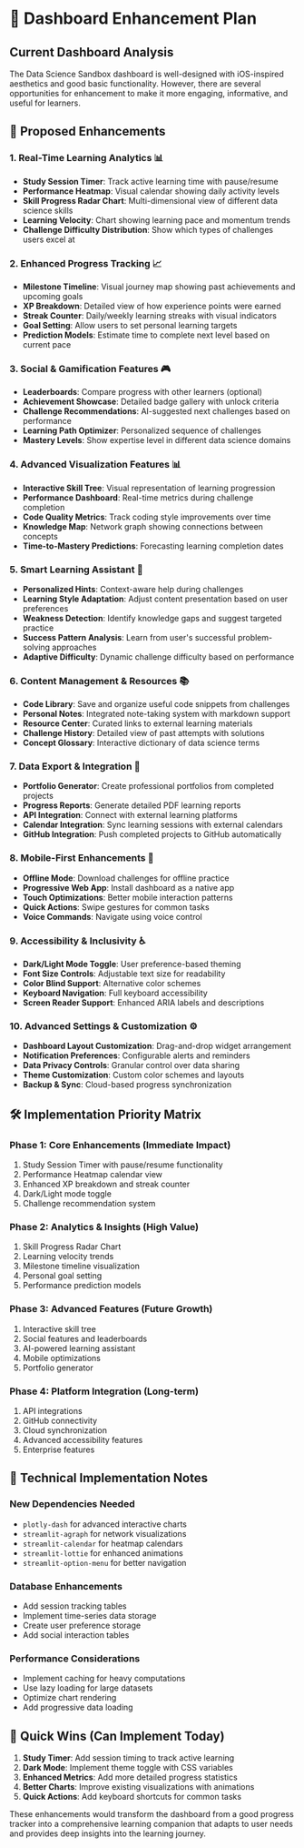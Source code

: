 # 🚀 Dashboard Enhancement Plan

## Current Dashboard Analysis

The Data Science Sandbox dashboard is well-designed with iOS-inspired aesthetics and good basic functionality. However, there are several opportunities for enhancement to make it more engaging, informative, and useful for learners.

## 🎯 Proposed Enhancements

### 1. **Real-Time Learning Analytics** 📊

- **Study Session Timer**: Track active learning time with pause/resume
- **Performance Heatmap**: Visual calendar showing daily activity levels
- **Skill Progress Radar Chart**: Multi-dimensional view of different data science skills
- **Learning Velocity**: Chart showing learning pace and momentum trends
- **Challenge Difficulty Distribution**: Show which types of challenges users excel at

### 2. **Enhanced Progress Tracking** 📈

- **Milestone Timeline**: Visual journey map showing past achievements and upcoming goals
- **XP Breakdown**: Detailed view of how experience points were earned
- **Streak Counter**: Daily/weekly learning streaks with visual indicators
- **Goal Setting**: Allow users to set personal learning targets
- **Prediction Models**: Estimate time to complete next level based on current pace

### 3. **Social & Gamification Features** 🎮

- **Leaderboards**: Compare progress with other learners (optional)
- **Achievement Showcase**: Detailed badge gallery with unlock criteria
- **Challenge Recommendations**: AI-suggested next challenges based on performance
- **Learning Path Optimizer**: Personalized sequence of challenges
- **Mastery Levels**: Show expertise level in different data science domains

### 4. **Advanced Visualization Features** 📊

- **Interactive Skill Tree**: Visual representation of learning progression
- **Performance Dashboard**: Real-time metrics during challenge completion
- **Code Quality Metrics**: Track coding style improvements over time
- **Knowledge Map**: Network graph showing connections between concepts
- **Time-to-Mastery Predictions**: Forecasting learning completion dates

### 5. **Smart Learning Assistant** 🤖

- **Personalized Hints**: Context-aware help during challenges
- **Learning Style Adaptation**: Adjust content presentation based on user preferences
- **Weakness Detection**: Identify knowledge gaps and suggest targeted practice
- **Success Pattern Analysis**: Learn from user's successful problem-solving approaches
- **Adaptive Difficulty**: Dynamic challenge difficulty based on performance

### 6. **Content Management & Resources** 📚

- **Code Library**: Save and organize useful code snippets from challenges
- **Personal Notes**: Integrated note-taking system with markdown support
- **Resource Center**: Curated links to external learning materials
- **Challenge History**: Detailed view of past attempts with solutions
- **Concept Glossary**: Interactive dictionary of data science terms

### 7. **Data Export & Integration** 🔄

- **Portfolio Generator**: Create professional portfolios from completed projects
- **Progress Reports**: Generate detailed PDF learning reports
- **API Integration**: Connect with external learning platforms
- **Calendar Integration**: Sync learning sessions with external calendars
- **GitHub Integration**: Push completed projects to GitHub automatically

### 8. **Mobile-First Enhancements** 📱

- **Offline Mode**: Download challenges for offline practice
- **Progressive Web App**: Install dashboard as a native app
- **Touch Optimizations**: Better mobile interaction patterns
- **Quick Actions**: Swipe gestures for common tasks
- **Voice Commands**: Navigate using voice control

### 9. **Accessibility & Inclusivity** ♿

- **Dark/Light Mode Toggle**: User preference-based theming
- **Font Size Controls**: Adjustable text size for readability
- **Color Blind Support**: Alternative color schemes
- **Keyboard Navigation**: Full keyboard accessibility
- **Screen Reader Support**: Enhanced ARIA labels and descriptions

### 10. **Advanced Settings & Customization** ⚙️

- **Dashboard Layout Customization**: Drag-and-drop widget arrangement
- **Notification Preferences**: Configurable alerts and reminders
- **Data Privacy Controls**: Granular control over data sharing
- **Theme Customization**: Custom color schemes and layouts
- **Backup & Sync**: Cloud-based progress synchronization

## 🛠️ Implementation Priority Matrix

### Phase 1: Core Enhancements (Immediate Impact)

1. Study Session Timer with pause/resume functionality
2. Performance Heatmap calendar view
3. Enhanced XP breakdown and streak counter
4. Dark/Light mode toggle
5. Challenge recommendation system

### Phase 2: Analytics & Insights (High Value)

1. Skill Progress Radar Chart
2. Learning velocity trends
3. Milestone timeline visualization
4. Personal goal setting
5. Performance prediction models

### Phase 3: Advanced Features (Future Growth)

1. Interactive skill tree
2. Social features and leaderboards
3. AI-powered learning assistant
4. Mobile optimizations
5. Portfolio generator

### Phase 4: Platform Integration (Long-term)

1. API integrations
2. GitHub connectivity
3. Cloud synchronization
4. Advanced accessibility features
5. Enterprise features

## 🎨 Technical Implementation Notes

### New Dependencies Needed

- `plotly-dash` for advanced interactive charts
- `streamlit-agraph` for network visualizations
- `streamlit-calendar` for heatmap calendars
- `streamlit-lottie` for enhanced animations
- `streamlit-option-menu` for better navigation

### Database Enhancements

- Add session tracking tables
- Implement time-series data storage
- Create user preference storage
- Add social interaction tables

### Performance Considerations

- Implement caching for heavy computations
- Use lazy loading for large datasets
- Optimize chart rendering
- Add progressive data loading

## 🚀 Quick Wins (Can Implement Today)

1. **Study Timer**: Add session timing to track active learning
2. **Dark Mode**: Implement theme toggle with CSS variables
3. **Enhanced Metrics**: Add more detailed progress statistics
4. **Better Charts**: Improve existing visualizations with animations
5. **Quick Actions**: Add keyboard shortcuts for common tasks

These enhancements would transform the dashboard from a good progress tracker into a comprehensive learning companion that adapts to user needs and provides deep insights into the learning journey.
